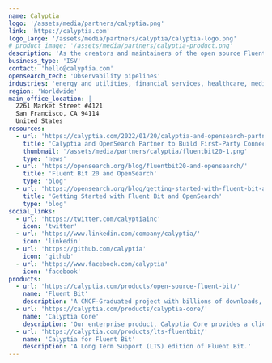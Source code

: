 ```yaml
---
name: Calyptia
logo: '/assets/media/partners/calyptia.png'
link: 'https://calyptia.com'
logo_large: '/assets/media/partners/calyptia/calyptia-logo.png'
# product_image: '/assets/media/partners/calyptia-product.png'
description: 'As the creators and maintainers of the open source Fluent Bit project, Calyptia is dedicated to providing vendor-neutral products and services that enhance observability practices.'
business_type: 'ISV'
contact: 'hello@calyptia.com'
opensearch_tech: 'Observability pipelines'
industries: 'energy and utilities, financial services, healthcare, media and entertainment, public sector, non-profit, retail, software and technology'
region: 'Worldwide'
main_office_location: |
  2261 Market Street #4121
  San Francisco, CA 94114
  United States
resources:
  - url: 'https://calyptia.com/2022/01/20/calyptia-and-opensearch-partner-to-build-first-party-connectors-to-fluent-bit-and-fluentd/'
    title: 'Calyptia and OpenSearch Partner to Build First-Party Connectors to Fluent Bit and Fluentd'
    thumbnail: '/assets/media/partners/calyptia/fluentbit20-1.png'
    type: 'news'
  - url: 'https://opensearch.org/blog/fluentbit20-and-opensearch/'
    title: 'Fluent Bit 20 and OpenSearch'
    type: 'blog'
  - url: 'https://opensearch.org/blog/getting-started-with-fluent-bit-and-opensearch/'
    title: 'Getting Started with Fluent Bit and OpenSearch'
    type: 'blog'
social_links:
  - url: 'https://twitter.com/calyptiainc'
    icon: 'twitter'
  - url: 'https://www.linkedin.com/company/calyptia/'
    icon: 'linkedin'
  - url: 'https://github.com/calyptia'
    icon: 'github'
  - url: 'https://www.facebook.com/calyptia'
    icon: 'facebook'
products:
  - url: 'https://calyptia.com/products/open-source-fluent-bit/'
    name: 'Fluent Bit'
    description: 'A CNCF-Graduated project with billions of downloads, Fluent Bit is a vendor-neutral telemetry agent for logs, metrics, and traces. It supports OpenTelemetry and Prometheus Metrics.'
  - url: 'https://calyptia.com/products/calyptia-core/'
    name: 'Calyptia Core'
    description: 'Our enterprise product, Calyptia Core provides a click-and-drag approach to telemetry pipeline management and configuration with powerful in-stream processing, enabling organizations to reduce their observability costs by sending non-essential data to lower-cost backends.'
  - url: 'https://calyptia.com/products/lts-fluentbit/'
    name: 'Calyptia for Fluent Bit'
    description: 'A Long Term Support (LTS) edition of Fluent Bit.'
---
```


